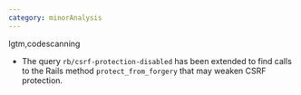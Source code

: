 ```yaml
---
category: minorAnalysis
---
```

lgtm,codescanning
* The query `rb/csrf-protection-disabled` has been extended to find calls to the Rails method `protect_from_forgery` that may weaken CSRF protection.
